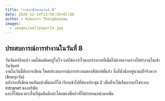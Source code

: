 ```yaml
---
title: "การเอาชีวิตรอดวันที่ 8"
date: 2020-12-14T13:50:50+07:00
author : Komsorn Thongboonma
images: 
  - images/wallpaper24.jpg
---
```


## ประสบการณ์การทำงานในวันที่ 8

วันจันทร์อีกแล้ว ผมได้แต่คิดอยู่ในใจ แต่ก็ต้องจำใจแบกร่างกายที่เต็มไปด้วยความง่วงไปทำงานในเช้าวันจันทร์  
งานในวันนี้คือการเขียน โพสประสบการณ์การทำงานของสัปดาห์ที่แล้ว ซึ่งก็นั่งนึกอยู่นาน(ที่จริงควรเขียนทุกวัน)  
หลังจากที่เขียนจนทันแล้วพี่ฉ่อยก็ได้ เรียกเข้าไปที่ห้องประชุม 2 เพื่อที่จะได้เริ่มการแก้ไขระบบ intranet ของบริษัท  
และก็ได้แนวทางในที่สุดนั่นคือนำโค้ดของพี่หลิวที่ได้ทำก่อนหน้ามาเพิ่ม




